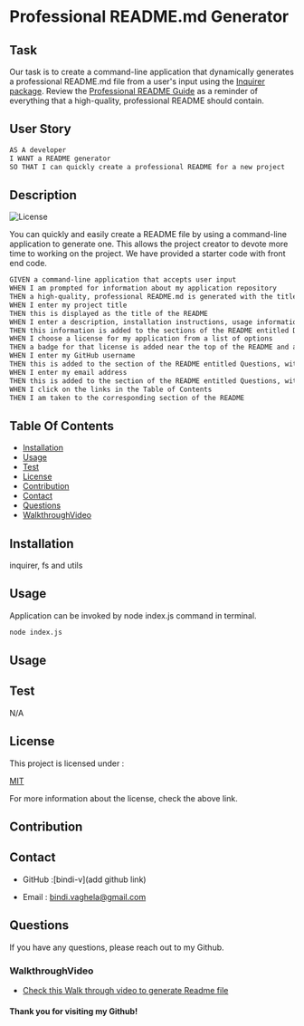 
# Professional README.md Generator

## Task

Our task is to create a command-line application that dynamically generates a professional README.md file from a user's input using the [Inquirer package](https://www.npmjs.com/package/inquirer). Review the [Professional README Guide](https://coding-boot-camp.github.io/full-stack/github/professional-readme-guide) as a reminder of everything that a high-quality, professional README should contain.

## User Story

```md
AS A developer
I WANT a README generator
SO THAT I can quickly create a professional README for a new project
```

## Description

 ![License](https://img.shields.io/badge/License-MIT-yellow)

 You can quickly and easily create a README file by using a command-line application to generate one. This allows the project creator to devote more time to working on the project.
 We have provided a starter code with front end code.

```md
GIVEN a command-line application that accepts user input
WHEN I am prompted for information about my application repository
THEN a high-quality, professional README.md is generated with the title of my project and sections entitled Description, Table of Contents, Installation, Usage, License, Contributing, Tests, and Questions
WHEN I enter my project title
THEN this is displayed as the title of the README
WHEN I enter a description, installation instructions, usage information, contribution guidelines, and test instructions
THEN this information is added to the sections of the README entitled Description, Installation, Usage, Contributing, and Tests
WHEN I choose a license for my application from a list of options
THEN a badge for that license is added near the top of the README and a notice is added to the section of the README entitled License that explains which license the application is covered under
WHEN I enter my GitHub username
THEN this is added to the section of the README entitled Questions, with a link to my GitHub profile
WHEN I enter my email address
THEN this is added to the section of the README entitled Questions, with instructions on how to reach me with additional questions
WHEN I click on the links in the Table of Contents
THEN I am taken to the corresponding section of the README
```

## Table Of Contents

- [Installation](#installation)
- [Usage](#usage)
- [Test](#test)
- [License](#license)
- [Contribution](#contribution)
- [Contact](#contact)
- [Questions](#questions)
- [WalkthroughVideo](#WalkthroughVideo)
    
## Installation 


 inquirer, fs and utils 

## Usage

 Application can be invoked by node index.js command in terminal.

 ```bash
node index.js
```

## Usage

 


## Test
   N/A

## License

This project is licensed under :

 [MIT](https://opensource.org/licenses/MIT)

For more information about the license, check the above link.

## Contribution



## Contact

* GitHub :[bindi-v](add github link)

* Email : bindi.vaghela@gmail.com
    
## Questions

If you have any questions, please reach out to my Github.

### WalkthroughVideo

* [Check this Walk through video to generate Readme file](https://drive.google.com/file/d/1hUTWlXnt5SD2zYuXDjOMelmqo1ricVG7/view)

#### Thank you for visiting my Github!
